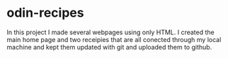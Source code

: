 # odin-recipes
In this project I made several webpages using only HTML.
I created the main home page and two receipies that are all conected through my local machine and kept them updated with git and uploaded them to github.